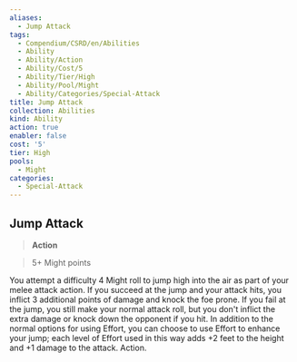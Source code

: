 ```yaml
---
aliases:
  - Jump Attack
tags:
  - Compendium/CSRD/en/Abilities
  - Ability
  - Ability/Action
  - Ability/Cost/5
  - Ability/Tier/High
  - Ability/Pool/Might
  - Ability/Categories/Special-Attack
title: Jump Attack
collection: Abilities
kind: Ability
action: true
enabler: false
cost: '5'
tier: High
pools:
  - Might
categories:
  - Special-Attack
---
```

## Jump Attack    
>**Action**    
>5+ Might points  
    
You attempt a difficulty 4 Might roll to jump high into the air as part of your melee attack action. If you succeed at the jump and your attack hits, you inflict 3 additional points of damage and knock the foe prone. If you fail at the jump, you still make your normal attack roll, but you don't inflict the extra damage or knock down the opponent if you hit. In addition to the normal options for using Effort, you can choose to use Effort to enhance your jump; each level of Effort used in this way adds +2 feet to the height and +1 damage to the attack. Action.